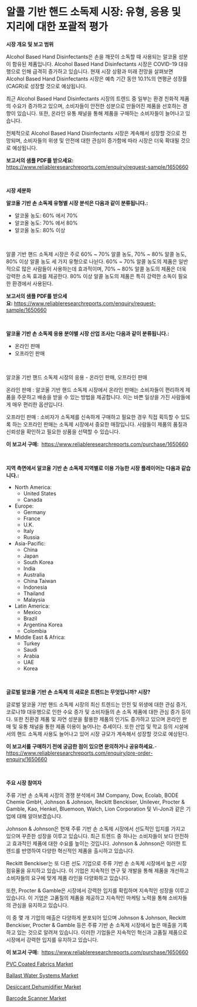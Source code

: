 <p><h1>알콜 기반 핸드 소독제 시장: 유형, 응용 및 지리에 대한 포괄적 평가</h1></p><p><strong>시장 개요 및 보고 범위</strong></p>
<p><p>Alcohol Based Hand Disinfectants은 손을 깨끗이 소독할 때 사용되는 알코올 성분이 함유된 제품입니다. Alcohol Based Hand Disinfectants 시장은 COVID-19 대유행으로 인해 급격히 증가하고 있습니다. 현재 시장 상황과 미래 전망을 살펴보면 Alcohol Based Hand Disinfectants 시장은 예측 기간 동안 10.1%의 연평균 성장률(CAGR)로 성장할 것으로 예상됩니다. </p><p>최근 Alcohol Based Hand Disinfectants 시장의 트렌드 중 일부는 환경 친화적 제품의 수요가 증가하고 있으며, 소비자들이 안전한 성분으로 만들어진 제품을 선호하는 경향이 있습니다. 또한, 온라인 유통 채널을 통해 제품을 구매하는 소비자들이 늘어나고 있습니다.</p><p>전체적으로 Alcohol Based Hand Disinfectants 시장은 계속해서 성장할 것으로 전망되며, 소비자들의 위생 및 안전에 대한 관심이 증가함에 따라 시장은 더욱 확대될 것으로 예상됩니다.</p></p>
<p><strong>보고서의 샘플 PDF를 받으세요:</strong> <a href="https://www.reliableresearchreports.com/enquiry/request-sample/1650660">https://www.reliableresearchreports.com/enquiry/request-sample/1650660</a></p>
<p>&nbsp;</p>
<p><strong>시장 세분화</strong></p>
<p><strong>알코올 기반 손 소독제 유형별 시장 분석은 다음과 같이 분류됩니다.:</strong></p>
<p><ul><li>알코올 농도: 60% 에서 70%</li><li>알코올 농도: 70% 에서 80%</li><li>알코올 농도: 80% 이상</li></ul></p>
<p>&nbsp;</p>
<p><p>알콜 기반 핸드 소독제 시장은 주로 60% ~ 70% 알콜 농도, 70% ~ 80% 알콜 농도, 80% 이상 알콜 농도 세 가지 유형으로 나뉜다. 60% ~ 70% 알콜 농도의 제품은 일반적으로 많은 사람들이 사용하는데 효과적이며, 70% ~ 80% 알콜 농도의 제품은 더욱 강력한 소독 효과를 제공한다. 80% 이상 알콜 농도의 제품은 특히 강력한 소독이 필요한 환경에서 사용된다.</p></p>
<p><strong>보고서의 샘플 PDF를 받으세요:</strong>&nbsp;<a href="https://www.reliableresearchreports.com/enquiry/request-sample/1650660">https://www.reliableresearchreports.com/enquiry/request-sample/1650660</a></p>
<p>&nbsp;</p>
<p><strong> 알코올 기반 손 소독제 응용 분야별 시장 산업 조사는 다음과 같이 분류됩니다.:</strong></p>
<p><ul><li>온라인 판매</li><li>오프라인 판매</li></ul></p>
<p>&nbsp;</p>
<p><p>알코올 기반 핸드 소독제 시장의 응용 - 온라인 판매, 오프라인 판매</p><p>온라인 판매 : 알코올 기반 핸드 소독제 시장에서 온라인 판매는 소비자들이 편리하게 제품을 주문하고 배송을 받을 수 있는 방법을 제공합니다. 이는 바쁜 일상을 가진 사람들에게 매우 편리한 옵션입니다.</p><p>오프라인 판매 : 소비자가 소독제를 신속하게 구매하고 필요한 경우 직접 획득할 수 있도록 하는 오프라인 판매는 소독제 시장에서 중요한 매장입니다. 사람들이 제품의 품질과 신뢰성을 확인하고 필요한 상품을 선택할 수 있습니다.</p></p>
<p><strong>이 보고서 구매:</strong>&nbsp; <a href="https://www.reliableresearchreports.com/purchase/1650660">https://www.reliableresearchreports.com/purchase/1650660</a></p>
<p>&nbsp;</p>
<p><strong>지역 측면에서 알코올 기반 손 소독제 지역별로 이용 가능한 시장 플레이어는 다음과 같습니다.:</strong></p>
<p><ul>
    <li>
        North America:
        <ul>
            <li>United States</li>
            <li>Canada</li>
        </ul>
    </li>
    <li>
        Europe:
        <ul>
            <li>Germany</li>
            <li>France</li>
            <li>U.K.</li>
            <li>Italy</li>
            <li>Russia</li>
        </ul>
    </li>
    <li>
        Asia-Pacific:
        <ul>
            <li>China</li>
            <li>Japan</li>
            <li>South Korea</li>
            <li>India</li>
            <li>Australia</li>
            <li>China Taiwan</li>
            <li>Indonesia</li>
            <li>Thailand</li>
            <li>Malaysia</li>
        </ul>
    </li>
    <li>
        Latin America:
        <ul>
            <li>Mexico</li>
            <li>Brazil</li>
            <li>Argentina Korea</li>
            <li>Colombia</li>
        </ul>
    </li>
    <li>
        Middle East & Africa:
        <ul>
            <li>Turkey</li>
            <li>Saudi</li>
            <li>Arabia</li>
            <li>UAE</li>
            <li>Korea</li>
        </ul>
    </li>
    </ul></p>
<p>&nbsp;</p>
<p><strong>글로벌 알코올 기반 손 소독제 의 새로운 트렌드는 무엇입니까? 시장?</strong></p>
<p><p>글로벌 알코올 기반 핸드 소독제 시장의 최신 트렌드는 안전 및 위생에 대한 관심 증가, 코로나19 대유행으로 인한 수요 증가 및 소비자들의 손 소독 제품에 대한 관심 증가 등이다. 또한 친환경 제품 및 자연 성분을 활용한 제품의 인기도 증가하고 있으며 온라인 판매 및 유통 채널을 통한 제품 이용이 늘어나는 추세이다. 또한 산업 및 학교 등의 시설에서의 핸드 소독제 사용도 늘어나고 있어 시장 규모가 계속해서 성장할 것으로 예상된다.</p></p>
<p><strong>이 보고서를 구매하기 전에 궁금한 점이 있으면 문의하거나 공유하세요.</strong>- <a href="https://www.reliableresearchreports.com/enquiry/pre-order-enquiry/1650660">https://www.reliableresearchreports.com/enquiry/pre-order-enquiry/1650660</a></p>
<p>&nbsp;</p>
<p><strong>주요 시장 참여자</strong></p>
<p><p>주류 기반 손 소독제 시장의 경쟁 분석에서 3M Company, Dow, Ecolab, BODE Chemie GmbH, Johnson & Johnson, Reckitt Benckiser, Unilever, Procter & Gamble, Kao, Henkel, Bluemoon, Walch, Lion Corporation 및 Vi-Jon과 같은 기업에 대해 알아보겠습니다.</p><p>Johnson & Johnson은 현재 주류 기반 손 소독제 시장에서 선도적인 입지를 가지고 있으며 꾸준한 성장을 이루고 있습니다. 최근 트렌드 중 하나는 소비자들이 보다 안전하고 효과적인 제품에 대한 수요를 높이는 것입니다. Johnson & Johnson은 이러한 트렌드를 반영하여 다양한 혁신적인 제품을 출시하고 있습니다.</p><p>Reckitt Benckiser는 또 다른 선도 기업으로 주류 기반 손 소독제 시장에서 높은 시장 점유율을 유지하고 있습니다. 이 기업은 지속적인 연구 및 개발을 통해 제품을 개선하고 소비자들의 요구에 맞게 제품 라인을 다양화하고 있습니다.</p><p>또한, Procter & Gamble은 시장에서 강력한 입지를 확립하며 지속적인 성장을 이루고 있습니다. 이 기업은 고품질의 제품을 제공하고 지속적인 마케팅 노력을 통해 소비자들의 관심을 유지하고 있습니다.</p><p>이 중 몇 개 기업의 매출은 다양하게 분포되어 있으며 Johnson & Johnson, Reckitt Benckiser, Procter & Gamble 등은 주류 기반 손 소독제 시장에서 높은 매출을 기록하고 있는 것으로 알려져 있습니다. 이러한 기업들은 지속적인 혁신과 고품질 제품으로 시장에서 강력한 입지를 유지하고 있습니다.</p></p>
<p><strong>이 보고서 구매:</strong>&nbsp;&nbsp;<a href="https://www.reliableresearchreports.com/purchase/1650660">https://www.reliableresearchreports.com/purchase/1650660</a></p>
<p><p><a href="https://unruly-ladybug-44b.notion.site/PVC-Coated-Fabrics-Market-Research-Report-Provides-Critical-Insights-that-can-help-Shape-Business-De-cabc690a2c8d4b3b9a4896f90b71e3aa">PVC Coated Fabrics Market</a></p><p><a href="https://view.publitas.com/reportprime-1/global-ballast-water-systems-market-by-types-applications-and-major-players-with-regional-growth-rate-analysis-and-development-situation-from-2024-to-2031/">Ballast Water Systems Market</a></p><p><a href="https://view.publitas.com/reportprime-1/desiccant-dehumidifier-market-research-report-provides-critical-insights-that-can-help-shape-business-development-and-investment-strategies/">Desiccant Dehumidifier Market</a></p><p><a href="https://view.publitas.com/reportprime-1/barcode-scanner-market-analysis-examines-its-scope-on-growth-opportunities-and-forecasted-trends-spanning-from-2024-to-2031/">Barcode Scanner Market</a></p></p>
